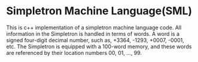 # Simpletron Machine Language(SML)

This is c++ implementation of a simpletron machine language code. All information in the Simpletron is handled in terms of words. A word is a signed four-digit decimal number, such as, +3364, -1293, +0007, -0001, etc. The Simpletron is equipped with a 100-word memory, and these words are referenced by their location numbers 00, 01, ..., 99.
